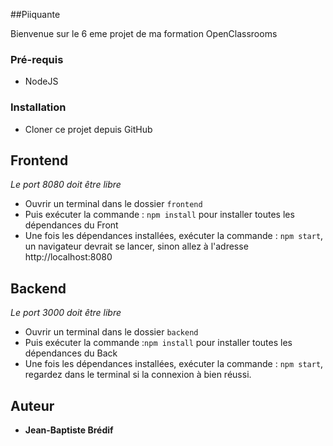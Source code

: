 ##Piiquante

Bienvenue sur le 6 eme projet de ma formation OpenClassrooms

### Pré-requis

- NodeJS

### Installation

- Cloner ce projet depuis GitHub

## Frontend

_Le port 8080 doit être libre_
- Ouvrir un terminal dans le dossier ``frontend`` 
- Puis exécuter la commande : ``npm install`` pour installer toutes les dépendances du Front
- Une fois les dépendances installées, exécuter la commande :  ``npm start``, un navigateur devrait se lancer, sinon allez à l'adresse http://localhost:8080

## Backend

_Le port 3000 doit être libre_
- Ouvrir un terminal dans le dossier ``backend``
- Puis exécuter la commande :``npm install`` pour installer toutes les dépendances du Back
- Une fois les dépendances installées, exécuter la commande :  ``npm start``, regardez dans le terminal si la connexion à bien réussi.

## Auteur

* **Jean-Baptiste Brédif** 


